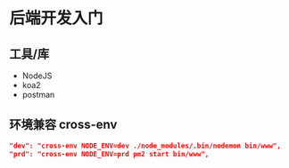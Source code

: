 # 后端开发入门

## 工具/库

- NodeJS
- koa2
- postman

## 环境兼容 cross-env

```json
"dev": "cross-env NODE_ENV=dev ./node_modules/.bin/nodemon bin/www",
"prd": "cross-env NODE_ENV=prd pm2 start bin/www",
```
